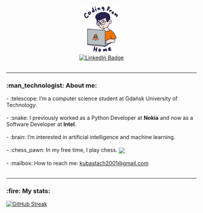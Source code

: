 <div class="center_div" align="center">
  <div class="header" align="center">
    <img src="gif/programmer.gif" width="100"/>
  </div>
  <div id="badges" align="center">
    <a href="https://www.linkedin.com/in/jakubstachowicz/">
      <img src="https://img.shields.io/badge/LinkedIn-blue?style=for-the-badge&logo=linkedin&logoColor=white" alt="LinkedIn Badge"/>
    </a>
  </div>
  <div>
    <img src="https://komarev.com/ghpvc/?username=mikitomi21&style=flat-square&color=blue" alt=""/>
  </div>
</div>

<hr>

<div>
  <div>
    <h3> :man_technologist: About me:</h3>
    <div>
      - :telescope: I’m a computer science student at Gdańsk University of Technology.<br><br>
      - :snake: I previously worked as a Python Developer at <b>Nokia</b> and now as a Software Developer at <b>Intel</b>.<br><br>
      - :brain: I’m interested in artificial intelligence and machine learning.<br><br>
      - :chess_pawn: In my free time, I play chess. 
      <a href="https://www.chess.com/stats/overview/mikitomi21?">
        <img align='center' src='https://img.shields.io/badge/dynamic/json?label=rating&query=%24.chess_rapid.last.rating&url=https%3A%2F%2Fapi.chess.com%2Fpub%2Fplayer%2Fmikitomi21%2Fstats'/>
      </a><br><br>
      - :mailbox: How to reach me: <a href='mailto:kubastach2001@gmail.com'>kubastach2001@gmail.com</a><br><br>
    </div>
  </div>
</div>

<hr>

<div>
  <h3> :fire: My stats: </h3>

  [![GitHub Streak](http://github-readme-streak-stats.herokuapp.com?user=mikitomi21&theme=dark&hide_border=true)](https://git.io/streak-stats)
</div>
